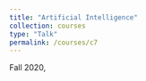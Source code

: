 ```yaml
---
title: "Artificial Intelligence"
collection: courses
type: "Talk"
permalink: /courses/c7
---
```


Fall 2020, 
